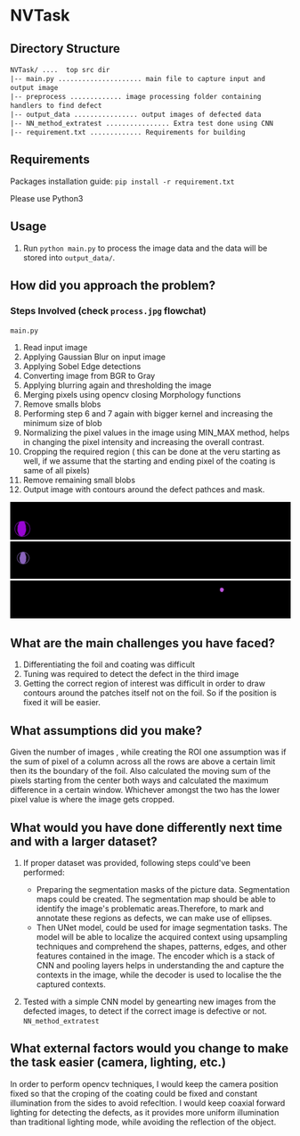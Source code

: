 # NVTask

## Directory Structure

```
NVTask/ ....  top src dir
|-- main.py ..................... main file to capture input and output image
|-- preprocess ............. image processing folder containing handlers to find defect 
|-- output_data ................ output images of defected data
|-- NN_method_extratest ................ Extra test done using CNN 
|-- requirement.txt ............. Requirements for building
```


## Requirements

Packages installation guide: ``pip install -r requirement.txt``

Please use Python3

## Usage

1. Run  `python main.py` to process the image data and the data will be stored into `output_data/`.


## How did you approach the problem?

### Steps Involved (check `process.jpg` flowchat)
`main.py`
1. Read input image
2. Applying Gaussian Blur on input image
3. Applying Sobel Edge detections
4. Converting image from BGR to Gray
5. Applying blurring again and thresholding the image
6. Merging pixels using opencv closing Morphology functions
7. Remove smalls blobs
8. Performing step 6 and 7 again with bigger kernel and increasing the minimum size of blob
9. Normalizing the pixel values in the image using MIN_MAX method, helps in changing the pixel intensity and increasing the overall contrast.
10. Cropping the required region ( this can be done at the veru starting as well, if we assume that the starting and ending pixel of the coating is same of all pixels)
11. Remove remaining small blobs
12. Output image with contours around the defect pathces and mask.

![alt text](https://github.com/ShounakCy/NVTask/blob/main/output_data/defect_area1.jpg)
![alt text](https://github.com/ShounakCy/NVTask/blob/main/output_data/defect_area2.jpg)
![alt text](https://github.com/ShounakCy/NVTask/blob/main/output_data/defect_area3.jpg)

## What are the main challenges you have faced?

1. Differentiating the foil and coating was difficult
2. Tuning was required to detect the defect in the third image
3. Getting the correct region of interest was difficult in order to draw contours around the patches itself not on the foil. So if the position is fixed it will be easier.

## What assumptions did you make?

 Given the number of images , while creating the ROI one assumption was if the sum of pixel of a column across all the rows are above a certain limit then its the boundary of the foil. Also calculated the moving sum of the pixels starting from the center both ways and calculated the maximum difference in a certain window. Whichever amongst the two has the lower pixel value is where the image gets cropped.

## What would you have done differently next time and with a larger dataset?

1. If proper dataset was provided, following steps could've been performed:
    - Preparing the segmentation masks of the picture data. Segmentation maps could be created. The segmentation map should be able to identify the image's problematic areas.Therefore, to mark and annotate these regions as defects, we can make use of ellipses.
    - Then UNet model, could be used for image segmentation tasks. The model will be able to localize the acquired context using upsampling techniques and comprehend the shapes, patterns, edges, and other features contained in the image. The encoder which is a stack of CNN and pooling layers helps in understanding the and capture the contexts in the image, while the decoder is used to localise the the captured contexts.

2. Tested with a simple CNN model by genearting new images from the defected images, to detect if the correct image is defective or not. `NN_method_extratest`

## What external factors would you change to make the task easier (camera, lighting, etc.)

In order to perform opencv techniques, I would keep the camera position fixed so that the croping of the coating could be fixed and constant illumination from the sides to avoid refecltion. I would keep coaxial forward lighting for detecting the defects, as it provides more uniform illumination than traditional lighting mode, while avoiding the reflection of the object.